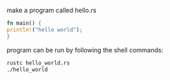 make a program called hello.rs
```rust
fn main() {
println!("hello world");
}
```
 program can be run by following the shell commands:
 ```bash
 rustc hello_world.rs
 ./hello_world
```